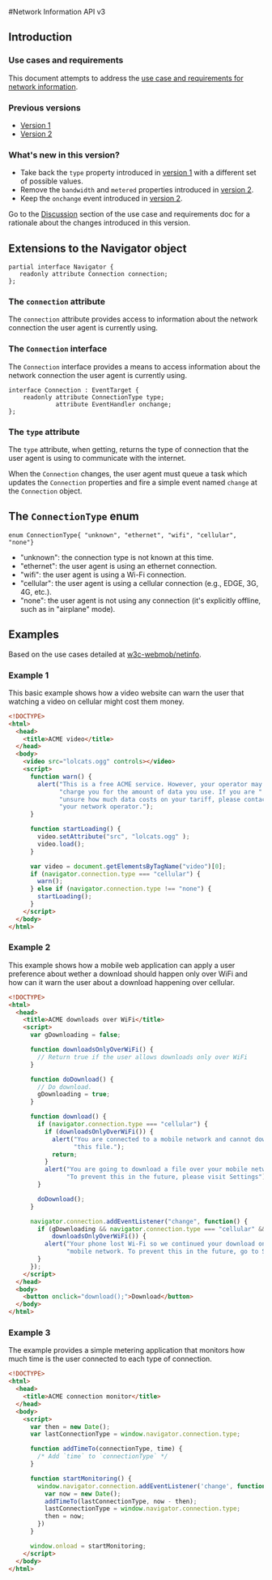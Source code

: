 #Network Information API v3

## Introduction

### Use cases and requirements
This document attempts to address the [use case and requirements for network information](https://github.com/w3c-webmob/netinfo).

### Previous versions

* [Version 1](http://www.w3.org/TR/2011/WD-netinfo-api-20110607/)
* [Version 2](http://www.w3.org/TR/netinfo-api/)

### What's new in this version?

* Take back the `type` property introduced in [version 1](http://www.w3.org/TR/2011/WD-netinfo-api-20110607) with a different set of possible values.
* Remove the `bandwidth` and `metered` properties introduced in [version 2](http://www.w3.org/TR/netinfo-api/).
* Keep the `onchange` event introduced in [version 2](http://www.w3.org/TR/netinfo-api/).

Go to the [Discussion](https://github.com/w3c-webmob/netinfo#discussion) section of the use case and requirements doc for a rationale about the changes introduced in this version.

## Extensions to the Navigator object

``` 
partial interface Navigator {
   readonly attribute Connection connection;
};
```

### The `connection` attribute
The `connection` attribute provides access to information about the network connection the user agent is currently using.

### The `Connection` interface
The `Connection` interface provides a means to access information about the network connection the user agent is currently using.

```
interface Connection : EventTarget {
    readonly attribute ConnectionType type;
             attribute EventHandler onchange;
};
```

### The `type` attribute
The `type` attribute, when getting, returns the type of connection that the user agent is using to communicate with the internet.

When the `Connection` changes, the user agent must queue a task which updates the `Connection` properties and fire a simple event named `change` at the `Connection` object.

## The `ConnectionType` enum

```
enum ConnectionType{ "unknown", "ethernet", "wifi", "cellular", "none"}
```

 * "unknown": the connection type is not known at this time. 
 * "ethernet": the user agent is using an ethernet connection. 
 * "wifi": the user agent is using a Wi-Fi connection. 
 * "cellular": the user agent is using a cellular connection (e.g., EDGE, 3G, 4G, etc.). 
 * "none": the user agent is not using any connection (it's explicitly offline, such as in "airplane" mode). 


## Examples

Based on the use cases detailed at [w3c-webmob/netinfo](https://github.com/w3c-webmob/netinfo).

### Example 1

This basic example shows how a video website can warn the user that watching a video on cellular might cost them money.

```html
<!DOCTYPE>
<html>
  <head>
    <title>ACME video</title>
  </head>
  <body>
    <video src="lolcats.ogg" controls></video>
    <script>
      function warn() {
        alert("This is a free ACME service. However, your operator may " +
              "charge you for the amount of data you use. If you are " +
              "unsure how much data costs on your tariff, please contact " +
              "your network operator.");
      }

      function startLoading() {
        video.setAttribute("src", "lolcats.ogg" );
        video.load();
      }

      var video = document.getElementsByTagName("video")[0];
      if (navigator.connection.type === "cellular") {
        warn();
      } else if (navigator.connection.type !== "none") {
        startLoading();
      }
    </script>
  </body>
</html>
```

### Example 2

This example shows how a mobile web application can apply a user preference about wether a download should happen only over WiFi and how can it warn the user about a download happening over cellular.

```html
<!DOCTYPE>
<html>
  <head>
    <title>ACME downloads over WiFi</title>
    <script>
      var gDownloading = false;

      function downloadsOnlyOverWiFi() {
        // Return true if the user allows downloads only over WiFi
      }

      function doDownload() {
        // Do download.
        gDownloading = true;
      }

      function download() {
        if (navigator.connection.type === "cellular") {
          if (downloadsOnlyOverWiFi()) {
            alert("You are connected to a mobile network and cannot download " +
                  "this file.");
            return;
          }
          alert("You are going to download a file over your mobile network. " +
                "To prevent this in the future, please visit Settings");
        }

        doDownload();
      }

      navigator.connection.addEventListener("change", function() {
        if (gDownloading && navigator.connection.type === "cellular" &&
            downloadsOnlyOverWiFi()) {
          alert("Your phone lost Wi-Fi so we continued your download on your "
                "mobile network. To prevent this in the future, go to Settings");
        }
      });
    </script>
  </head>
  <body>
    <button onclick="download();">Download</button>
  </body>
</html>
```

### Example 3

The example provides a simple metering application that monitors how much time
is the user connected to each type of connection.

```html
<!DOCTYPE>
<html>
  <head>
    <title>ACME connection monitor</title>
  </head>
  <body>
    <script>
      var then = new Date();
      var lastConnectionType = window.navigator.connection.type;

      function addTimeTo(connectionType, time) {
        /* Add `time` to `connectionType` */
      }

      function startMonitoring() {
        window.navigator.connection.addEventListener('change', function () {
          var now = new Date();
          addTimeTo(lastConnectionType, now - then);
          lastConnectionType = window.navigator.connection.type;
          then = now;
        })
      }

      window.onload = startMonitoring;
    </script>
  </body>
</html>
```
